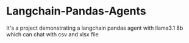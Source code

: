 # Langchain-Pandas-Agents
It's a project demonstrating a langchain pandas agent with llama3.1 8b which can chat with csv and xlsx file
